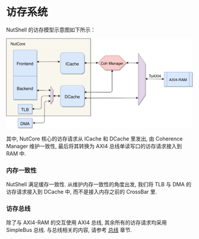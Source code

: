 # 访存系统

NutShell 的访存模型示意图如下所示：



![](mem-model.svg)



其中, NutCore 核心的访存请求从 ICache 和 DCache 里发出, 由 Coherence Manager 维护一致性, 最后将其转换为 AXI4 总线单读写口的访存请求接入到 RAM 中.

### 内存一致性

NutShell 满足缓存一致性. 从维护内存一致性的角度出发, 我们将 TLB 与 DMA 的访存请求接入到 DCache 中, 而不是接入内存之前的 CrossBar 里.

### 访存总线

除了与 AXI4-RAM 的交互使用 AXI4 总线, 其余所有的访存请求均采用 SimpleBus 总线. 与总线相关的内容, 请参考 [总线](bus.md) 章节.

